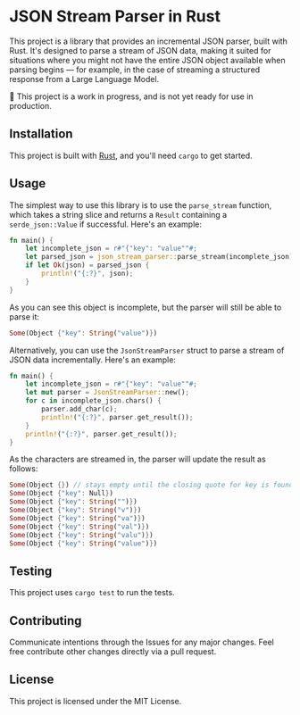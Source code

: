 # JSON Stream Parser in Rust

This project is a library that provides an incremental JSON parser, built with Rust. It's designed to parse a stream of JSON data, making it suited for situations where you might not have the entire JSON object available when parsing begins — for example, in the case of streaming a structured response from a Large Language Model.

🚨 This project is a work in progress, and is not yet ready for use in production.

## Installation

This project is built with [Rust](https://www.rust-lang.org/), and you'll need `cargo` to get started.

## Usage

The simplest way to use this library is to use the `parse_stream` function, which takes a string slice and returns a `Result` containing a `serde_json::Value` if successful.
Here's an example:

```rust
fn main() {
    let incomplete_json = r#"{"key": "value""#;
    let parsed_json = json_stream_parser::parse_stream(incomplete_json);
    if let Ok(json) = parsed_json {
        println!("{:?}", json);
    }
}
```

As you can see this object is incomplete, but the parser will still be able to parse it:

```rust
Some(Object {"key": String("value")})
```

Alternatively, you can use the `JsonStreamParser` struct to parse a stream of JSON data incrementally. Here's an example:

```rust
fn main() {
    let incomplete_json = r#"{"key": "value""#;
    let mut parser = JsonStreamParser::new();
    for c in incomplete_json.chars() {
        parser.add_char(c);
        println!("{:?}", parser.get_result());
    }
    println!("{:?}", parser.get_result());
}
```

As the characters are streamed in, the parser will update the result as follows:

```rust
Some(Object {}) // stays empty until the closing quote for key is found
Some(Object {"key": Null})
Some(Object {"key": String("")})
Some(Object {"key": String("v")})
Some(Object {"key": String("va")})
Some(Object {"key": String("val")})
Some(Object {"key": String("valu")})
Some(Object {"key": String("value")})
```

## Testing

This project uses `cargo test` to run the tests.

## Contributing

Communicate intentions through the Issues for any major changes. Feel free contribute other changes directly via a pull request.

## License

This project is licensed under the MIT License.

```

```
